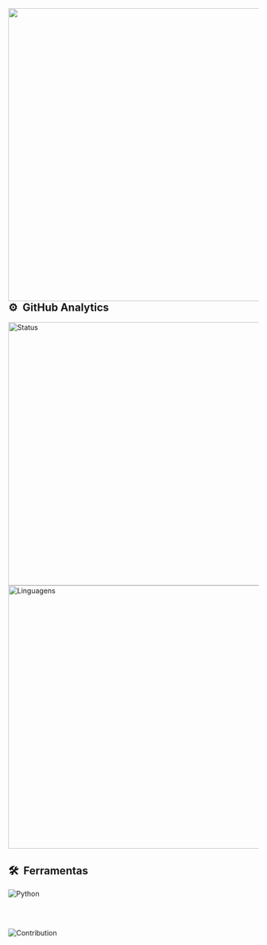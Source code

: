<img align="right" height="590em" src="https://i.imgur.com/GG9Bz1M.gif"/>

## ⚙️ &nbsp;GitHub Analytics

<p align="left">
<img width="530em" src="https://github-readme-stats.vercel.app/api?username=LucasMendes0&show_icons=true&theme=github_dark" alt="Status"/>
<img width="530em" src="https://github-readme-stats.vercel.app/api/top-langs/?username=LucasMendes0&layout=compact&theme=github_dark" alt="Linguagens"/>
</p>

## 🛠 &nbsp;Ferramentas

![Python](https://img.shields.io/badge/Python-3776AB?style=for-the-badge&logo=python&logoColor=white)&nbsp;

<br><br>


![Contribution](https://activity-graph.herokuapp.com/graph?username=LucasMendes0&theme=github-dark&hide_border=true&area=true)

